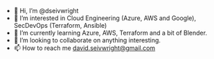 - 👋 Hi, I’m @dseivwright
- 👀 I’m interested in Cloud Engineering (Azure, AWS and Google), SecDevOps (Terraform, Ansible)
- 🌱 I’m currently learning Azure, AWS, Terraform and a bit of Blender.
- 💞️ I’m looking to collaborate on anything interesting.
- 📫 How to reach me david.seivwright@gmail.com

<!---
dseivwright/dseivwright is a ✨ special ✨ repository because its `README.md` (this file) appears on your GitHub profile.
You can click the Preview link to take a look at your changes.
--->
